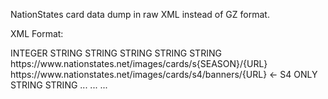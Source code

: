 NationStates card data dump in raw XML instead of GZ format.

XML Format:

<CARDS>
    <SET>
        <SEASON>
        <CARD>
            <ID>INTEGER</ID>
            <NAME>STRING</NAME>
            <TYPE>STRING</NAME>
            <MOTTO>STRING</NAME>
            <CATEGORY>STRING</NAME>
            <REGION>STRING</NAME>
            <FLAG>https://www.nationstates.net/images/cards/s{SEASON}/{URL}</FLAG>
            <BANNER>https://www.nationstates.net/images/cards/s4/banners/{URL}</BANNER> <- S4 ONLY
            <CARDCATEGORY>STRING</CARDCATEGORY>
            <DESCRIPTION>
            <BADGES>
                <BADGE>STRING</BADGE>
                ...
            </BADGES>
            <TROPHIES>
                <TROPHY type=string></TROPHY>
                ...
            </TROPHIES>
        </CARD>
        ...
    </SET>
</CARDS>